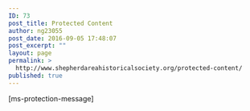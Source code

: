```yaml
---
ID: 73
post_title: Protected Content
author: ng23055
post_date: 2016-09-05 17:48:07
post_excerpt: ""
layout: page
permalink: >
  http://www.shepherdareahistoricalsociety.org/protected-content/
published: true
---
```

[ms-protection-message]